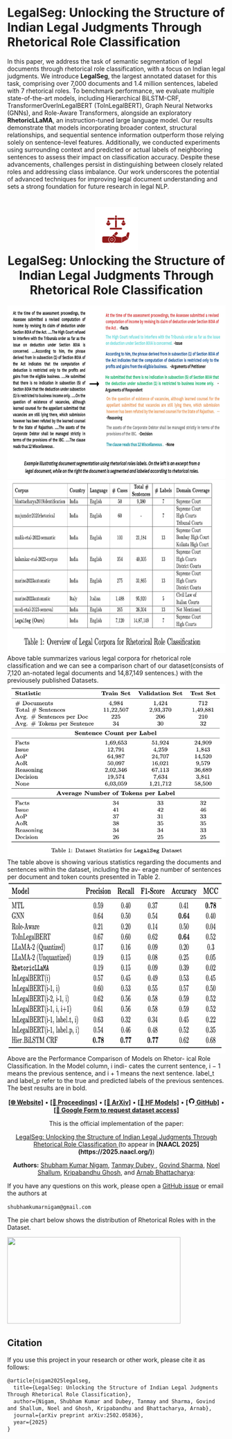 # LegalSeg: Unlocking the Structure of Indian Legal Judgments Through Rhetorical Role Classification
In this paper, we address the task of semantic segmentation of legal documents through rhetorical role classification, with a focus on Indian legal judgments. We introduce **LegalSeg**, the largest annotated dataset for this task, comprising over 7,000 documents and 1.4 million sentences, labeled with 7 rhetorical roles. To benchmark performance, we evaluate multiple state-of-the-art models, including Hierarchical BiLSTM-CRF, TransformerOverInLegalBERT (ToInLegalBERT), Graph Neural Networks (GNNs), and Role-Aware Transformers, alongside an exploratory **RhetoricLLaMA**, an instruction-tuned large language model. Our results demonstrate that models incorporating broader context, structural relationships, and sequential sentence information outperform those relying solely on sentence-level features. Additionally, we conducted experiments using surrounding context and predicted or actual labels of neighboring sentences to assess their impact on classification accuracy. Despite these advancements, challenges persist in distinguishing between closely related roles and addressing class imbalance. Our work underscores the potential of advanced techniques for improving legal document understanding and sets a strong foundation for future research in legal NLP.

<h1 align="center">
<img src="images/L-NLP_Logo_Transparent.png" width="100" alt="L-NLP" />
<br>
LegalSeg: Unlocking the Structure of Indian Legal Judgments Through Rhetorical Role Classification
</h1>


<img src="images/Example_diagram.jpg" width ="900" height="400" />
<img src="images/dataset_comparison.png" width ="800" height="400" />
Above table summarizes various legal corpora for rhetorical role classification and we can see a comparison chart of our dataset(consists of 7,120 an-notated legal documents and 14,87,149 sentences.) with the previousely published Datasets.
<img src="images/dataset_statistics.png" width ="650" height="400" />
The table above is showing various statistics regarding the documents
and sentences within the dataset, including the av-
erage number of sentences per document and token
counts presented in Table 2.

<img src="images/models_comparison.png" width ="800" height="400" />
Above are the Performance Comparison of Models on Rhetor-
ical Role Classification. In the Model column, i indi-
cates the current sentence, i − 1 means the previous
sentence, and i + 1 means the next sentence. label_t
and label_p refer to the true and predicted labels of the
previous sentences. The best results are in bold.

<p align="center">
  <a href="https://huggingface.co/L-NLProc"><b>[🌐 Website]</b></a> •
  <a href=><b>[📜 Proceedings]</b></a> •
  <a href="https://arxiv.org/abs/2502.05836"><b>[📜 ArXiv]</b></a> •
  <a href="https://huggingface.co/collections/L-NLProc/legalseg-models-67b8b42b5e1b74491fec8345"><b>[🤗 HF Models]</b></a> •
  <a href="https://github.com/ShubhamKumarNigam/LegalSeg"><b>[<img src="images/icons8-github-16.png" alt="Github" /> GitHub]</b></a> •
  <a href="https://forms.gle/PaUDZNgVi78R4WLK7"><b>[📝 Google Form to request dataset access]</b></a> 
</p>

<p align="center">
  This is the official implementation of the paper:
</p>
<p align="center">
  <a href="https://arxiv.org/abs/2502.05836">LegalSeg: Unlocking the Structure of Indian Legal Judgments Through Rhetorical Role Classification
</a> (to appear in <strong>[NAACL 2025](https://2025.naacl.org/)</strong>)
</p>
<p align="center">
 <b>Authors:</b> <a href="https://sites.google.com/view/shubhamkumarnigam">Shubham Kumar Nigam</a>, <a href="https://www.linkedin.com/in/tanmay-dubey-6062a3205/">Tanmay Dubey </a>, <a href="https://www.linkedin.com/in/govind-sharma-0374251b2/">Govind Sharma</a>, <a href="#">Noel Shallum</a>, <a href="https://sites.google.com/view/kripabandhughosh-homepage/home">Kripabandhu Ghosh</a>, and <a href="https://www.cse.iitk.ac.in/users/arnabb/">Arnab Bhattacharya</a>:
</p>

If you have any questions on this work, please open a [GitHub issue](https://github.com/ShubhamKumarNigam/LegalSeg/issues) or email the authors at

```shubhamkumarnigam@gmail.com```

The pie chart below shows the distribution of Rhetorical Roles with in the Dataset.

<img src="images/LegalSeg_pie_chart.png" width ="400" height="200" />

## Citation
If you use this project in your research or other work, please cite it as follows:
```
@article{nigam2025legalseg,
  title={LegalSeg: Unlocking the Structure of Indian Legal Judgments Through Rhetorical Role Classification},
  author={Nigam, Shubham Kumar and Dubey, Tanmay and Sharma, Govind and Shallum, Noel and Ghosh, Kripabandhu and Bhattacharya, Arnab},
  journal={arXiv preprint arXiv:2502.05836},
  year={2025}
}

